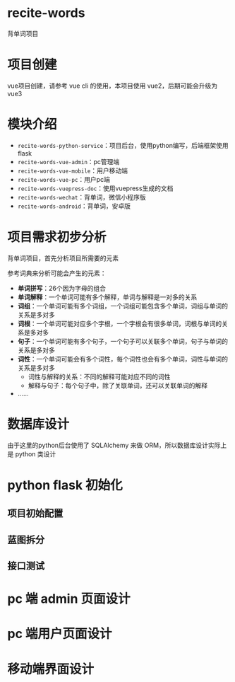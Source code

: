 # recite-words
背单词项目

# 项目创建

vue项目创建，请参考 vue cli 的使用，本项目使用 vue2，后期可能会升级为 vue3

# 模块介绍

- `recite-words-python-service`：项目后台，使用python编写，后端框架使用 flask
- `recite-words-vue-admin`：pc管理端
- `recite-words-vue-mobile`：用户移动端
- `recite-words-vue-pc`：用户pc端
- `recite-words-vuepress-doc`：使用vuepress生成的文档
- `recite-words-wechat`：背单词，微信小程序版
- `recite-words-android`：背单词，安卓版

# 项目需求初步分析

背单词项目，首先分析项目所需要的元素

参考词典来分析可能会产生的元素：
- **单词拼写**：26个因为字母的组合
- **单词解释**：一个单词可能有多个解释，单词与解释是一对多的关系
- **词组**：一个单词可能有多个词组，一个词组可能包含多个单词，词组与单词的关系是多对多
- **词根**：一个单词可能对应多个字根，一个字根会有很多单词，词根与单词的关系是多对多
- **句子**：一个单词可能有多个句子，一个句子可以关联多个单词，句子与单词的关系是多对多
- **词性**：一个单词可能会有多个词性，每个词性也会有多个单词，词性与单词的关系是多对多
  - 词性与解释的关系：不同的解释可能对应不同的词性
  - 解释与句子：每个句子中，除了关联单词，还可以关联单词的解释
- ......


# 数据库设计

由于这里的python后台使用了 SQLAlchemy 来做 ORM，所以数据库设计实际上是 python 类设计

# python flask 初始化

## 项目初始配置

## 蓝图拆分

## 接口测试

# pc 端 admin 页面设计

# pc 端用户页面设计

# 移动端界面设计



